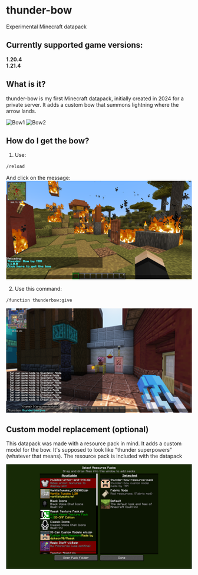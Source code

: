 # thunder-bow
Experimental Minecraft datapack

## Currently supported game versions:
**1.20.4**<br>
**1.21.4**<br>

## What is it?
thunder-bow is my first Minecraft datapack, initially created in 2024 for a private server. It adds a custom bow that summons lightning where the arrow lands.

![Bow1](https://github.com/TBA-0/thunder-bow/blob/2c14613261dd3a657f165b478f12b8157044917d/github-assets/1.png)
![Bow2](https://github.com/TBA-0/thunder-bow/blob/2c14613261dd3a657f165b478f12b8157044917d/github-assets/2.png)

## How do I get the bow?
1. Use:
```bash
/reload
```
And click on the message:
![Bow5](https://github.com/TBA-0/thunder-bow/blob/329f9a6d304ff6ed7b8dcf630dfe708c8fd57427/github-assets/5.png)

2. Use this command:
```bash
/function thunderbow:give
```
![Bow3](https://github.com/TBA-0/thunder-bow/blob/2c14613261dd3a657f165b478f12b8157044917d/github-assets/3.png)

## Custom model replacement (optional) 
This datapack was made with a resource pack in mind. It adds a custom model for the bow. It's supposed to look like "thunder superpowers" (whatever that means).
The resource pack is included with the datapack

![Bow4](https://github.com/TBA-0/thunder-bow/blob/535c05b9bedd248dd9cef3b57d84ce32bb113e1a/github-assets/4.png)
